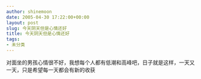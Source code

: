 ```yaml
---
author: shinemoon
date: 2005-04-30 17:22:00+00:00
layout: post
slug: 今天阴天但是心情还好
title: 今天阴天但是心情还好
tags:
- 未分类
---
```


对面坐的男孩心情很不好，我想每个人都有低潮和高峰吧，日子就是这样，一天又一天，只是希望每一天都会有新的收获
